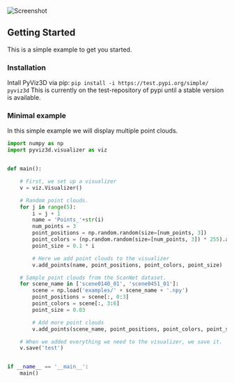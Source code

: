 ![Screenshot](https://raw.githubusercontent.com/francisengelmann/pyviz3d/master/docs/img/pyviz3d-logo.png)

## Getting Started

This is a simple example to get you started.

### Installation
Intall PyViz3D via pip: `pip install -i https://test.pypi.org/simple/ pyviz3d`
This is currently on the test-repository of pypi until a stable version is available.

### Minimal example
In this simple example we will display multiple point clouds.

```python
import numpy as np
import pyviz3d.visualizer as viz


def main():

    # First, we set up a visualizer
    v = viz.Visualizer()

    # Random point clouds.
    for j in range(5):
        i = j + 1
        name = 'Points_'+str(i)
        num_points = 3
        point_positions = np.random.random(size=[num_points, 3])
        point_colors = (np.random.random(size=[num_points, 3]) * 255).astype(np.uint8)
        point_size = 0.1 * i

        # Here we add point clouds to the visualizer
        v.add_points(name, point_positions, point_colors, point_size)

    # Sample point clouds from the ScanNet dataset.
    for scene_name in ['scene0140_01', 'scene0451_01']:
        scene = np.load('examples/' + scene_name + '.npy')
        point_positions = scene[:, 0:3]
        point_colors = scene[:, 3:6]
        point_size = 0.03

        # Add more point clouds
        v.add_points(scene_name, point_positions, point_colors, point_size)

    # When we added everything we need to the visualizer, we save it.
    v.save('test')


if __name__ == '__main__':
    main()

```